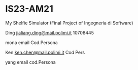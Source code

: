 # IS23-AM21
My Shelfie Simulator (Final Project of Ingegneria di Software)

Ding
jialiang.ding@mail.polimi.it
10708445

mona
email
Cod.Persona

Ken
ken.chen@mail.polimi.it
Cod Pers

yang
email
cod.Persona
